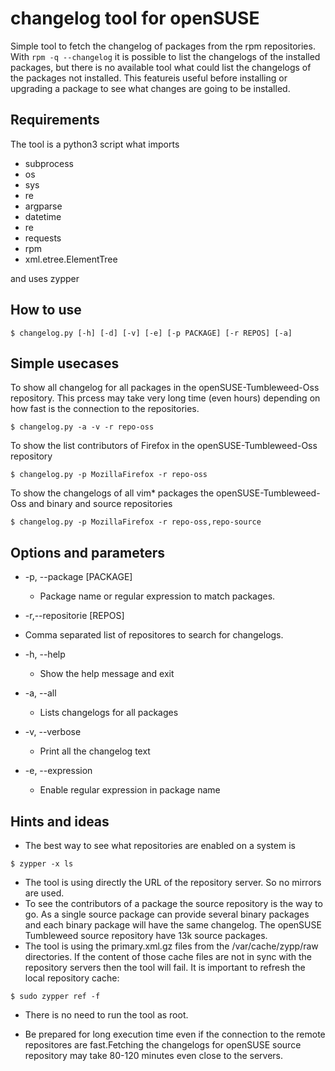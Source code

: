 # changelog tool for openSUSE
Simple tool to fetch the changelog of packages from the rpm repositories.
With `rpm -q --changelog` it is possible to list the changelogs of the installed packages, but there is no available tool what could list the changelogs of the packages not installed. This featureis useful before installing or upgrading a package to see what changes are going to be installed.

## Requirements

The tool is a python3 script what imports

* subprocess
* os
* sys
* re
* argparse
* datetime
* re
* requests
* rpm
* xml.etree.ElementTree

and uses zypper

## How to use
```
$ changelog.py [-h] [-d] [-v] [-e] [-p PACKAGE] [-r REPOS] [-a]
```

## Simple usecases
To show all changelog for all packages in the openSUSE-Tumbleweed-Oss repository.
This prcess may take very long time (even hours) depending on how fast is the connection to the
repositories. 
```
$ changelog.py -a -v -r repo-oss 
```
To show the list contributors of Firefox in the openSUSE-Tumbleweed-Oss repository
```
$ changelog.py -p MozillaFirefox -r repo-oss 
```

To show the changelogs of all vim* packages the openSUSE-Tumbleweed-Oss and binary and source repositories
```
$ changelog.py -p MozillaFirefox -r repo-oss,repo-source
```


## Options and parameters
* -p, --package [PACKAGE]
  + Package name or regular expression to match packages.

* -r,--repositorie  [REPOS]
 + Comma separated list of repositores to search for changelogs.

* -h, --help            
  + Show the help message and exit
  
* -a, --all
  + Lists changelogs for all packages
  
* -v, --verbose
  + Print all the changelog text
  
* -e, --expression
  + Enable regular expression in package name
  
 ## Hints and ideas
 * The best way to see what repositories are enabled on a system is
```
$ zypper -x ls
```
* The tool is using directly the URL of the repository server. So no mirrors are used.
* To see the contributors of a package the source repository is the way to go. As a single source package can provide several binary packages and each binary package will have the same changelog. The openSUSE Tumbleweed source repository have 13k source packages.
* The tool is using the primary.xml.gz files from the /var/cache/zypp/raw directories. If the content of those cache files are not in sync with the repository servers then the tool will fail. It is important to refresh the local repository cache:
```
$ sudo zypper ref -f
```
* There is no need to run the tool as root.

* Be prepared for long execution time even if the connection to the remote repositores are fast.Fetching the changelogs for openSUSE source repository may take 80-120 minutes even close to the servers.
